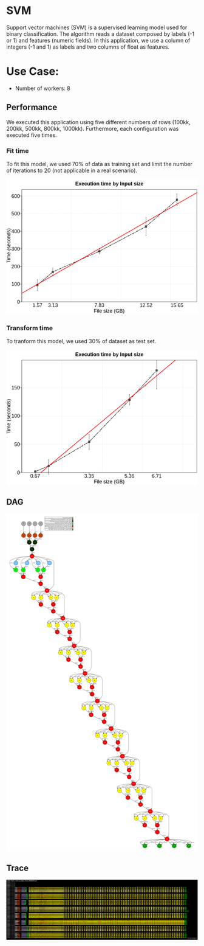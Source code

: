 # SVM

Support vector machines (SVM) is a supervised learning model used for binary classification. The algorithm reads a dataset composed by labels (-1 or 1) and features (numeric fields). In this application, we use a column of integers (-1 and 1) as labels and two columns of float as features.


# Use Case:

 - Number of workers: 8


## Performance

We executed this application using five different numbers of rows (100kk, 200kk, 500kk, 800kk, 1000kk). Furthermore, each configuration was executed five times. 

### Fit time

To fit this model, we used 70% of data as training set and limit the number of iterations to 20 (not applicable in a real scenario).

![time_per_size](./time_per_size_fit.png)


### Transform time

To tranform this model, we used 30% of dataset as test set.


![time_per_size](./time_per_size_transform.png)


## DAG

![dag](./dag.png)


## Trace

![trace](./trace.png)
